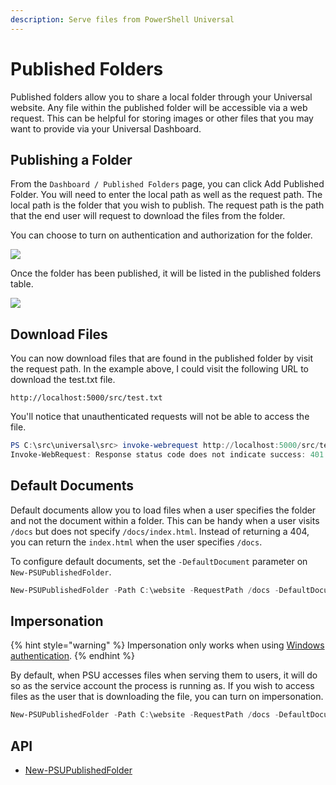 ```yaml
---
description: Serve files from PowerShell Universal
---
```


# Published Folders

Published folders allow you to share a local folder through your Universal website. Any file within the published folder will be accessible via a web request. This can be helpful for storing images or other files that you may want to provide via your Universal Dashboard.

## Publishing a Folder

From the `Dashboard / Published Folders` page, you can click Add Published Folder. You will need to enter the local path as well as the request path. The local path is the folder that you wish to publish. The request path is the path that the end user will request to download the files from the folder.

You can choose to turn on authentication and authorization for the folder.

![](<../.gitbook/assets/image (255).png>)

Once the folder has been published, it will be listed in the published folders table.

![](<../.gitbook/assets/image (287).png>)

## Download Files

You can now download files that are found in the published folder by visit the request path. In the example above, I could visit the following URL to download the test.txt file.

```http
http://localhost:5000/src/test.txt
```

You'll notice that unauthenticated requests will not be able to access the file.

```powershell
PS C:\src\universal\src> invoke-webrequest http://localhost:5000/src/test.txt
Invoke-WebRequest: Response status code does not indicate success: 401 (Unauthorized).
```

## Default Documents

Default documents allow you to load files when a user specifies the folder and not the document within a folder. This can be handy when a user visits `/docs` but does not specify `/docs/index.html`. Instead of returning a 404, you can return the `index.html` when the user specifies `/docs`.

To configure default documents, set the `-DefaultDocument` parameter on `New-PSUPublishedFolder`.

```powershell
New-PSUPublishedFolder -Path C:\website -RequestPath /docs -DefaultDocument @("index.hml")
```

## Impersonation

{% hint style="warning" %}
Impersonation only works when using [Windows authentication](../api/security.md#authenticating-with-windows-authentication).
{% endhint %}

By default, when PSU accesses files when serving them to users, it will do so as the service account the process is running as. If you wish to access files as the user that is downloading the file, you can turn on impersonation.&#x20;

```powershell
New-PSUPublishedFolder -Path C:\website -RequestPath /docs -DefaultDocument @("index.hml") -Impersonation
```

## API&#x20;

* [New-PSUPublishedFolder](https://github.com/ironmansoftware/universal-docs/blob/v5/cmdlets/New-PSUPublishedFolder.txt)

